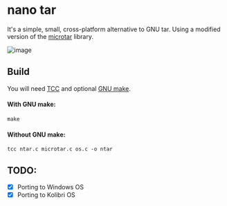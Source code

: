 # nano tar
It's a simple, small, cross-platform alternative to GNU tar. Using a modified version of the [microtar](https://github.com/rxi/microtar) library.

![image](https://user-images.githubusercontent.com/51446645/180776826-7da98f1e-fd79-41e8-b720-24c0df4e22f1.png)

## Build

You will need [TCC](https://bellard.org/tcc/) and optional [GNU make](https://www.gnu.org/software/make/).

#### With GNU make:
`make`

#### Without GNU make:
`tcc ntar.c microtar.c os.c -o ntar`

## TODO:

- [x] Porting to Windows OS
- [x] Porting to Kolibri OS
